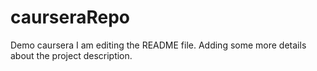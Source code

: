 # caurseraRepo
Demo caursera
I am editing the README file. Adding some more details about the project description.
